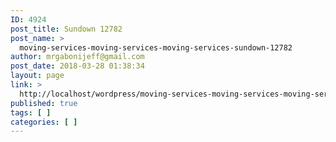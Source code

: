 ```yaml
---
ID: 4924
post_title: Sundown 12782
post_name: >
  moving-services-moving-services-moving-services-sundown-12782
author: mrgabonijeff@gmail.com
post_date: 2018-03-28 01:38:34
layout: page
link: >
  http://localhost/wordpress/moving-services-moving-services-moving-services-sundown-12782/
published: true
tags: [ ]
categories: [ ]
---
```

